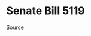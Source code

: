 # Senate Bill 5119

[Source](http://lawfilesext.leg.wa.gov/biennium/2021-22/Xml/Bills/Senate%20Bills/5119.xml)